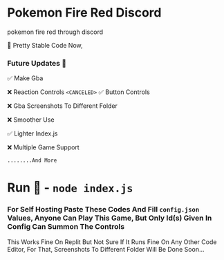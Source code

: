 # Pokemon Fire Red Discord
pokemon fire red through discord

🛑 Pretty Stable Code Now, 
 
### Future Updates 📄

 ✅ Make Gba 
 
 ❌ Reaction Controls `<CANCELED>` ✅ Button Controls
 
 ❌ Gba Screenshots To Different Folder
 
 ❌ Smoother Use 
 
 ✅ Lighter Index.js
 
 ❌ Multiple Game Support
 
    ........And More
# Run 🚩 - ```node index.js```
### For Self Hosting Paste These Codes And Fill `config.json` Values, Anyone Can Play This Game, But Only Id(s) Given In Config Can Summon The Controls
 This Works Fine On Replit But Not Sure If It Runs Fine On Any Other Code Editor,
  For That, Screenshots To Different Folder Will Be Done Soon...
